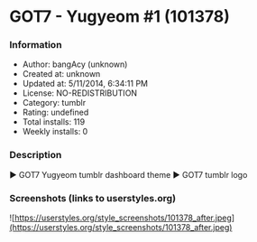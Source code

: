 # GOT7 - Yugyeom #1 (101378)

### Information
- Author: bangAcy (unknown)
- Created at: unknown
- Updated at: 5/11/2014, 6:34:11 PM
- License: NO-REDISTRIBUTION
- Category: tumblr
- Rating: undefined
- Total installs: 119
- Weekly installs: 0


### Description
► GOT7 Yugyeom tumblr dashboard theme
► GOT7 tumblr logo


### Screenshots (links to userstyles.org)
![https://userstyles.org/style_screenshots/101378_after.jpeg](https://userstyles.org/style_screenshots/101378_after.jpeg)


